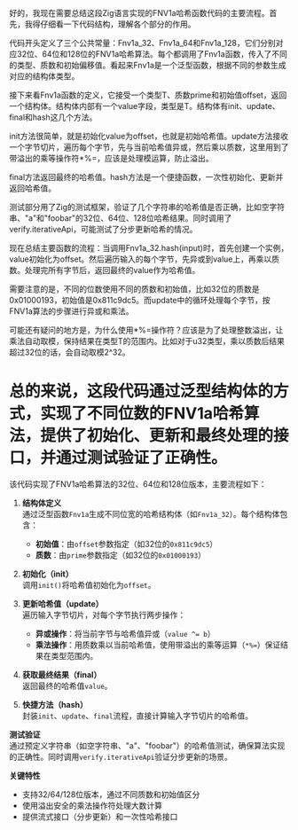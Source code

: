 好的，我现在需要总结这段Zig语言实现的FNV1a哈希函数代码的主要流程。首先，我得仔细看一下代码结构，理解各个部分的作用。

代码开头定义了三个公共常量：Fnv1a_32、Fnv1a_64和Fnv1a_128，它们分别对应32位、64位和128位的FNV1a哈希算法。每个都调用了Fnv1a函数，传入了不同的类型、质数和初始偏移值。看起来Fnv1a是一个泛型函数，根据不同的参数生成对应的结构体类型。

接下来看Fnv1a函数的定义，它接受一个类型T、质数prime和初始值offset，返回一个结构体。结构体内部有一个value字段，类型是T。结构体有init、update、final和hash这几个方法。

init方法很简单，就是初始化value为offset，也就是初始哈希值。update方法接收一个字节切片，遍历每个字节，先与当前哈希值异或，然后乘以质数，这里用到了带溢出的乘等操作符*%=，应该是处理模运算，防止溢出。

final方法返回最终的哈希值。hash方法是一个便捷函数，一次性初始化、更新并返回哈希值。

测试部分用了Zig的测试框架，验证了几个字符串的哈希值是否正确，比如空字符串、"a"和"foobar"的32位、64位、128位哈希结果。同时调用了verify.iterativeApi，可能测试了分步更新哈希的情况。

现在总结主要函数的流程：当调用Fnv1a_32.hash(input)时，首先创建一个实例，value初始化为offset。然后遍历输入的每个字节，先异或到value上，再乘以质数。处理完所有字节后，返回最终的value作为哈希值。

需要注意的是，不同的位数使用不同的质数和初始值，比如32位的质数是0x01000193，初始值是0x811c9dc5。而update中的循环处理每个字节，按FNV1a算法的步骤进行异或和乘法。

可能还有疑问的地方是，为什么使用*%=操作符？应该是为了处理整数溢出，让乘法自动取模，保持结果在类型T的范围内。比如对于u32类型，乘以质数后结果超过32位的话，会自动取模2^32。

总的来说，这段代码通过泛型结构体的方式，实现了不同位数的FNV1a哈希算法，提供了初始化、更新和最终处理的接口，并通过测试验证了正确性。
================================================
该代码实现了FNV1a哈希算法的32位、64位和128位版本，主要流程如下：

1. **结构体定义**  
   通过泛型函数`Fnv1a`生成不同位宽的哈希结构体（如`Fnv1a_32`）。每个结构体包含：
   - **初始值**：由`offset`参数指定（如32位的`0x811c9dc5`）
   - **质数**：由`prime`参数指定（如32位的`0x01000193`）

2. **初始化（init）**  
   调用`init()`将哈希值初始化为`offset`。

3. **更新哈希值（update）**  
   遍历输入字节切片，对每个字节执行两步操作：
   - **异或操作**：将当前字节与哈希值异或（`value ^= b`）
   - **乘法操作**：用质数乘以当前哈希值，使用带溢出的乘等运算（`*%=`）保证结果在类型范围内。

4. **获取最终结果（final）**  
   返回最终的哈希值`value`。

5. **快捷方法（hash）**  
   封装`init`、`update`、`final`流程，直接计算输入字节切片的哈希值。

**测试验证**  
通过预定义字符串（如空字符串、"a"、"foobar"）的哈希值测试，确保算法实现的正确性。同时调用`verify.iterativeApi`验证分步更新的场景。

**关键特性**  
- 支持32/64/128位版本，通过不同质数和初始值区分  
- 使用溢出安全的乘法操作符处理大数计算  
- 提供流式接口（分步更新）和一次性哈希接口